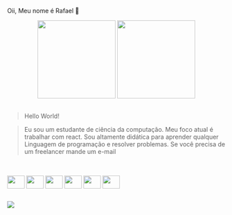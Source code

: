 Oii, Meu nome é Rafael 👋


<div align="center">
  <a href="https://github.com/HwoSad"> </a>
  <img height="180em" src="https://github-readme-stats.vercel.app/api?username=HwoSad&show_icons=true&theme=dark&include_all_commits=true&count_private=true"/>
  <img height="180em" src="https://github-readme-stats.vercel.app/api/top-langs/?username=HwoSad&layout=compact&langs_count=7&theme=dark"/>
</div>

  ##
  
  >Hello World!
  
  >Eu sou um estudante de ciência da computação.
   Meu foco atual é trabalhar com react.
   Sou altamente didática para aprender qualquer Linguagem de programação e resolver problemas.
   Se você precisa de um freelancer mande um e-mail 

  ##

<div style="display: inline_block"><br>
  <img align="center" height="30" width="40" src="https://cdn.jsdelivr.net/gh/devicons/devicon/icons/javascript/javascript-original.svg" />  
  <img align="center" height="30" width="40" src="https://cdn.jsdelivr.net/gh/devicons/devicon/icons/html5/html5-original.svg" />
  <img align="center" height="30" width="40" src="https://cdn.jsdelivr.net/gh/devicons/devicon/icons/css3/css3-original.svg" />
  <img align="center" height="30" width="40" src="https://icons8.com.br/icon/9vlfB9hjA1lX/react-a-javascript-library-for-building-user-interfaces" />
  <img align="center" height="30" width="40" src="https://cdn.jsdelivr.net/gh/devicons/devicon/icons/python/python-original.svg" />
  <img align="center" height="30" width="40" src="https://cdn.jsdelivr.net/gh/devicons/devicon/icons/flutter/flutter-original.svg" />          
</div>

##

<div> 
 
  <a href = "mailto:hwosad@gmail.com"><img src="https://img.shields.io/badge/-Gmail-%23333?style=for-the-badge&logo=gmail&logoColor=white" target="_blank"></a>
 
</div>
